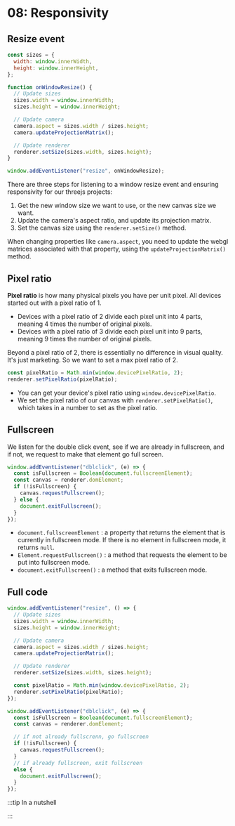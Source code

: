 # 08: Responsivity

## Resize event

```javascript
const sizes = {
  width: window.innerWidth,
  height: window.innerHeight,
};

function onWindowResize() {
  // Update sizes
  sizes.width = window.innerWidth;
  sizes.height = window.innerHeight;

  // Update camera
  camera.aspect = sizes.width / sizes.height;
  camera.updateProjectionMatrix();

  // Update renderer
  renderer.setSize(sizes.width, sizes.height);
}

window.addEventListener("resize", onWindowResize);
```

There are three steps for listening to a window resize event and ensuring responsivity for our threejs projects:

1. Get the new window size we want to use, or the new canvas size we want.
2. Update the camera's aspect ratio, and update its projection matrix.
3. Set the canvas size using the `renderer.setSize()` method.

When changing properties like `camera.aspect`, you need to update the webgl matrices associated with that property, using the `updateProjectionMatrix()` method.

## Pixel ratio

**Pixel ratio** is how many physical pixels you have per unit pixel. All devices started out with a pixel ratio of 1.

- Devices with a pixel ratio of 2 divide each pixel unit into 4 parts, meaning 4 times the number of original pixels.
- Devices with a pixel ratio of 3 divide each pixel unit into 9 parts, meaning 9 times the number of original pixels.

Beyond a pixel ratio of 2, there is essentially no difference in visual quality. It's just marketing. So we want to set a max pixel ratio of 2.

```javascript
const pixelRatio = Math.min(window.devicePixelRatio, 2);
renderer.setPixelRatio(pixelRatio);
```

- You can get your device's pixel ratio using `window.devicePixelRatio`.
- We set the pixel ratio of our canvas with `renderer.setPixelRatio()`, which takes in a number to set as the pixel ratio.

## Fullscreen

We listen for the double click event, see if we are already in fullscreen, and if not, we request to make that element go full screen.

```javascript
window.addEventListener("dblclick", (e) => {
  const isFullscreen = Boolean(document.fullscreenElement);
  const canvas = renderer.domElement;
  if (!isFullscreen) {
    canvas.requestFullscreen();
  } else {
    document.exitFullscreen();
  }
});
```

- `document.fullscreenElement` : a property that returns the element that is currently in fullscreen mode. If there is no element in fullscreen mode, it returns `null`.
- `Element.requestFullscreen()` : a method that requests the element to be put into fullscreen mode.
- `document.exitFullscreen()` : a method that exits fullscreen mode.

## Full code

```javascript
window.addEventListener("resize", () => {
  // Update sizes
  sizes.width = window.innerWidth;
  sizes.height = window.innerHeight;

  // Update camera
  camera.aspect = sizes.width / sizes.height;
  camera.updateProjectionMatrix();

  // Update renderer
  renderer.setSize(sizes.width, sizes.height);

  const pixelRatio = Math.min(window.devicePixelRatio, 2);
  renderer.setPixelRatio(pixelRatio);
});

window.addEventListener("dblclick", (e) => {
  const isFullscreen = Boolean(document.fullscreenElement);
  const canvas = renderer.domElement;

  // if not already fullscrenn, go fullscreen
  if (!isFullscreen) {
    canvas.requestFullscreen();
  }
  // if already fullscreen, exit fullscreen
  else {
    document.exitFullscreen();
  }
});
```

:::tip In a nutshell

:::
